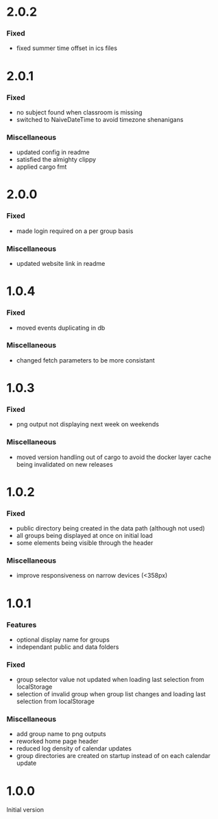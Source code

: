 
# 2.0.2

### Fixed
- fixed summer time offset in ics files

# 2.0.1

### Fixed
- no subject found when classroom is missing
- switched to NaiveDateTime to avoid timezone shenanigans

### Miscellaneous
- updated config in readme
- satisfied the almighty clippy
- applied cargo fmt

# 2.0.0

### Fixed
- made login required on a per group basis 

### Miscellaneous
- updated website link in readme

# 1.0.4

### Fixed
- moved events duplicating in db

### Miscellaneous
- changed fetch parameters to be more consistant

# 1.0.3

### Fixed
- png output not displaying next week on weekends

### Miscellaneous
- moved version handling out of cargo to avoid the docker layer cache being invalidated on new releases

# 1.0.2

### Fixed
- public directory being created in the data path (although not used)
- all groups being displayed at once on initial load
- some elements being visible through the header

### Miscellaneous
- improve responsiveness on narrow devices (<358px)

# 1.0.1

### Features
- optional display name for groups
- independant public and data folders

### Fixed
- group selector value not updated when loading last selection from localStorage
- selection of invalid group when group list changes and loading last selection from localStorage

### Miscellaneous
- add group name to png outputs
- reworked home page header 
- reduced log density of calendar updates
- group directories are created on startup instead of on each calendar update

# 1.0.0

Initial version

